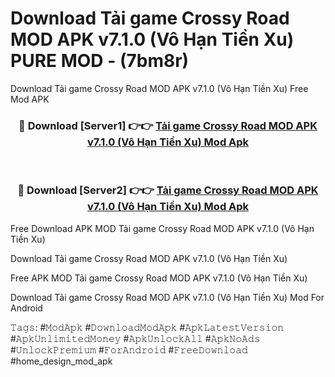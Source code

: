 # Download Tải game Crossy Road MOD APK v7.1.0 (Vô Hạn Tiền Xu) PURE MOD - (7bm8r)
Download Tải game Crossy Road MOD APK v7.1.0 (Vô Hạn Tiền Xu) Free Mod APK

<div align="center">
<h3>🔴 Download [Server1] 👉👉 <a href="https://apk-comot.site?title=Tải_game_Crossy_Road_MOD_APK_v7.1.0_(Vô_Hạn_Tiền_Xu)">Tải game Crossy Road MOD APK v7.1.0 (Vô Hạn Tiền Xu) Mod Apk</a></h3><br>

<h3>🔴 Download [Server2] 👉👉 <a href="https://apk-comot.site?title=Tải_game_Crossy_Road_MOD_APK_v7.1.0_(Vô_Hạn_Tiền_Xu)">Tải game Crossy Road MOD APK v7.1.0 (Vô Hạn Tiền Xu) Mod Apk</a></h3>
</div>


Free Download APK MOD Tải game Crossy Road MOD APK v7.1.0 (Vô Hạn Tiền Xu)

Download Tải game Crossy Road MOD APK v7.1.0 (Vô Hạn Tiền Xu) 

Free APK MOD Tải game Crossy Road MOD APK v7.1.0 (Vô Hạn Tiền Xu) 

Download Tải game Crossy Road MOD APK v7.1.0 (Vô Hạn Tiền Xu) Mod For Android

𝚃𝚊𝚐𝚜: #𝙼𝚘𝚍𝙰𝚙𝚔 #𝙳𝚘𝚠𝚗𝚕𝚘𝚊𝚍𝙼𝚘𝚍𝙰𝚙𝚔 #𝙰𝚙𝚔𝙻𝚊𝚝𝚎𝚜𝚝𝚅𝚎𝚛𝚜𝚒𝚘𝚗 #𝙰𝚙𝚔𝚄𝚗𝚕𝚒𝚖𝚒𝚝𝚎𝚍𝙼𝚘𝚗𝚎𝚢 #𝙰𝚙𝚔𝚄𝚗𝚕𝚘𝚌𝚔𝙰𝚕𝚕 #𝙰𝚙𝚔𝙽𝚘𝙰𝚍𝚜 #𝚄𝚗𝚕𝚘𝚌𝚔𝙿𝚛𝚎𝚖𝚒𝚞𝚖 #𝙵𝚘𝚛𝙰𝚗𝚍𝚛𝚘𝚒𝚍 #𝙵𝚛𝚎𝚎𝙳𝚘𝚠𝚗𝚕𝚘𝚊𝚍 #home_design_mod_apk